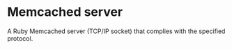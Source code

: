 # Memcached server
A Ruby Memcached server (TCP/IP socket) that complies with the specified protocol.
